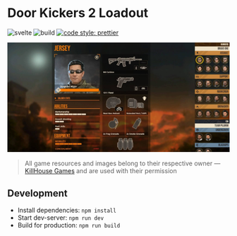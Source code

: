 # Door Kickers 2 Loadout

![svelte](https://img.shields.io/github/package-json/dependency-version/VChet/dk2-loadout/dev/svelte?color=ff3e00)
![build](https://github.com/VChet/dk2-loadout/workflows/build/badge.svg)
[![code style: prettier](https://img.shields.io/badge/code_style-prettier-ff69b4.svg)](https://github.com/prettier/prettier)

![preview](./preview.jpg)

> All game resources and images belong to their respective owner — [KillHouse Games](https://inthekillhouse.com) and are used with their permission

## Development

- Install dependencies: `npm install`
- Start dev-server: `npm run dev`
- Build for production: `npm run build`
